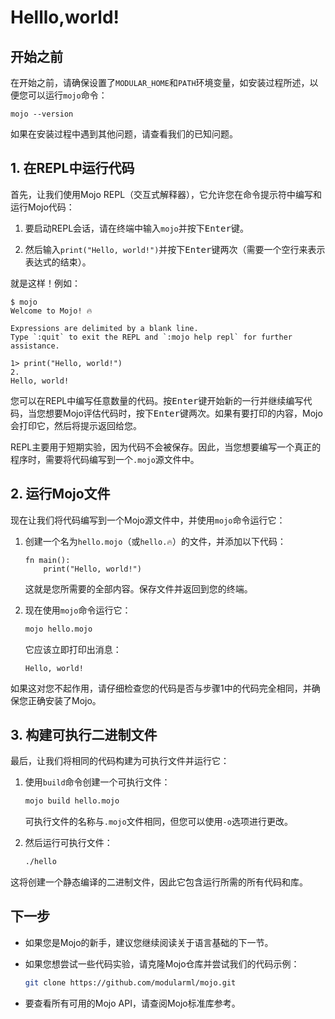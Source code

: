 # Helllo,world!

## 开始之前

在开始之前，请确保设置了`MODULAR_HOME`和`PATH`环境变量，如安装过程所述，以便您可以运行`mojo`命令：

```mojo
mojo --version
```

如果在安装过程中遇到其他问题，请查看我们的已知问题。

## 1. 在REPL中运行代码

首先，让我们使用Mojo REPL（交互式解释器），它允许您在命令提示符中编写和运行Mojo代码：

1. 要启动REPL会话，请在终端中输入`mojo`并按下<kbd>Enter</kbd>键。

2. 然后输入`print("Hello, world!")`并按下<kbd>Enter</kbd>键两次（需要一个空行来表示表达式的结束）。

就是这样！例如：

```mojo
$ mojo
Welcome to Mojo! 🔥

Expressions are delimited by a blank line.
Type `:quit` to exit the REPL and `:mojo help repl` for further assistance.

1> print("Hello, world!")
2.
Hello, world!
```

您可以在REPL中编写任意数量的代码。按<kbd>Enter</kbd>键开始新的一行并继续编写代码，当您想要Mojo评估代码时，按下<kbd>Enter</kbd>键两次。如果有要打印的内容，Mojo会打印它，然后将提示返回给您。

REPL主要用于短期实验，因为代码不会被保存。因此，当您想要编写一个真正的程序时，需要将代码编写到一个`.mojo`源文件中。

## 2. 运行Mojo文件

现在让我们将代码编写到一个Mojo源文件中，并使用`mojo`命令运行它：

1. 创建一个名为`hello.mojo`（或`hello.🔥`）的文件，并添加以下代码：

   ```mojo
   fn main():
       print("Hello, world!")
   ```

   这就是您所需要的全部内容。保存文件并返回到您的终端。

2. 现在使用`mojo`命令运行它：

    ```sh
    mojo hello.mojo
    ```

    它应该立即打印出消息：

    ```mojo
    Hello, world!
    ```

如果这对您不起作用，请仔细检查您的代码是否与步骤1中的代码完全相同，并确保您正确安装了Mojo。

## 3. 构建可执行二进制文件

最后，让我们将相同的代码构建为可执行文件并运行它：

1. 使用`build`命令创建一个可执行文件：

    ```sh
    mojo build hello.mojo
    ```

    可执行文件的名称与`.mojo`文件相同，但您可以使用`-o`选项进行更改。

2. 然后运行可执行文件：

    ```sh
    ./hello
    ```

这将创建一个静态编译的二进制文件，因此它包含运行所需的所有代码和库。

## 下一步

- 如果您是Mojo的新手，建议您继续阅读关于语言基础的下一节。

- 如果您想尝试一些代码实验，请克隆Mojo仓库并尝试我们的代码示例：

  ```sh
  git clone https://github.com/modularml/mojo.git
  ```

- 要查看所有可用的Mojo API，请查阅Mojo标准库参考。